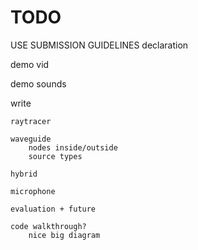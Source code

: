 # TODO

USE SUBMISSION GUIDELINES
    declaration

demo vid

demo sounds

write

	raytracer

	waveguide
		nodes inside/outside
		source types

	hybrid

	microphone
	
	evaluation + future

	code walkthrough?
		nice big diagram
